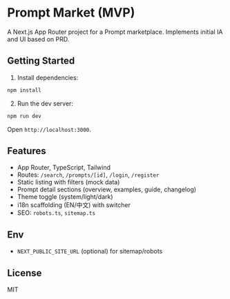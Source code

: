 # Prompt Market (MVP)

A Next.js App Router project for a Prompt marketplace. Implements initial IA and UI based on PRD.

## Getting Started

1. Install dependencies:

```bash
npm install
```

2. Run the dev server:

```bash
npm run dev
```

Open `http://localhost:3000`.

## Features
- App Router, TypeScript, Tailwind
- Routes: `/search`, `/prompts/[id]`, `/login`, `/register`
- Static listing with filters (mock data)
- Prompt detail sections (overview, examples, guide, changelog)
- Theme toggle (system/light/dark)
- i18n scaffolding (EN/中文) with switcher
- SEO: `robots.ts`, `sitemap.ts`

## Env
- `NEXT_PUBLIC_SITE_URL` (optional) for sitemap/robots

## License
MIT
